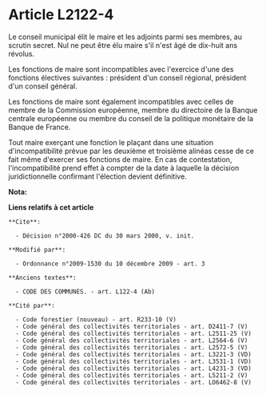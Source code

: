 # Article L2122-4

Le conseil municipal élit le maire et les adjoints parmi ses membres, au scrutin secret. Nul ne peut être élu maire s'il
n'est âgé de dix-huit ans révolus. 

Les fonctions de maire sont incompatibles avec l'exercice d'une des fonctions électives suivantes : président d'un conseil
régional, président d'un conseil général. 

Les fonctions de maire sont également incompatibles avec celles de membre de la Commission européenne, membre du directoire
de la Banque centrale européenne ou membre du conseil de la politique monétaire de la Banque de France. 

Tout maire exerçant une fonction le plaçant dans une situation d'incompatibilité prévue par les deuxième et troisième alinéas
cesse de ce fait même d'exercer ses fonctions de maire. En cas de contestation, l'incompatibilité prend effet à compter de la
date à laquelle la décision juridictionnelle confirmant l'élection devient définitive.

**Nota:**



**Liens relatifs à cet article**

	**Cite**:

	  - Décision n°2000-426 DC du 30 mars 2000, v. init.

	**Modifié par**:

	  - Ordonnance n°2009-1530 du 10 décembre 2009 - art. 3

	**Anciens textes**:

	  - CODE DES COMMUNES. - art. L122-4 (Ab)

	**Cité par**:

	  - Code forestier (nouveau) - art. R233-10 (V)
	  - Code général des collectivités territoriales - art. D2411-7 (V)
	  - Code général des collectivités territoriales - art. L2511-25 (V)
	  - Code général des collectivités territoriales - art. L2564-6 (V)
	  - Code général des collectivités territoriales - art. L2572-5 (V)
	  - Code général des collectivités territoriales - art. L3221-3 (VD)
	  - Code général des collectivités territoriales - art. L3531-1 (VD)
	  - Code général des collectivités territoriales - art. L4231-3 (VD)
	  - Code général des collectivités territoriales - art. L5211-2 (V)
	  - Code général des collectivités territoriales - art. LO6462-8 (V)

